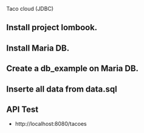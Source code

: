 Taco cloud (JDBC)
## Install project lombook.
## Install Maria DB.
## Create a db_example on Maria DB.
## Inserte all data from data.sql
## API Test
* http://localhost:8080/tacoes


